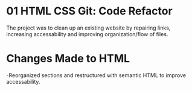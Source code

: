 # 01 HTML CSS Git: Code Refactor

The project was to clean up an existing website by repairing links, increasing accessability and improving organization/flow of files. 

# Changes Made to HTML

-Reorganized sections and restructured with semantic HTML to improve accessability.
